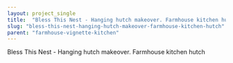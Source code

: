 ```yaml
---
layout: project_single
title:  "Bless This Nest - Hanging hutch makeover. Farmhouse kitchen hutch"
slug: "bless-this-nest-hanging-hutch-makeover-farmhouse-kitchen-hutch"
parent: "farmhouse-vignette-kitchen"
---
```

Bless This Nest - Hanging hutch makeover. Farmhouse kitchen hutch